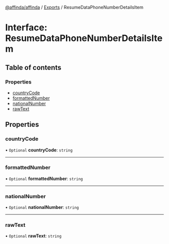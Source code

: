 [@affinda/affinda](../README.md) / [Exports](../modules.md) / ResumeDataPhoneNumberDetailsItem

# Interface: ResumeDataPhoneNumberDetailsItem

## Table of contents

### Properties

- [countryCode](ResumeDataPhoneNumberDetailsItem.md#countrycode)
- [formattedNumber](ResumeDataPhoneNumberDetailsItem.md#formattednumber)
- [nationalNumber](ResumeDataPhoneNumberDetailsItem.md#nationalnumber)
- [rawText](ResumeDataPhoneNumberDetailsItem.md#rawtext)

## Properties

### countryCode

• `Optional` **countryCode**: `string`

___

### formattedNumber

• `Optional` **formattedNumber**: `string`

___

### nationalNumber

• `Optional` **nationalNumber**: `string`

___

### rawText

• `Optional` **rawText**: `string`
